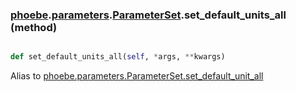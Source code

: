### [phoebe](phoebe.md).[parameters](phoebe.parameters.md).[ParameterSet](phoebe.parameters.ParameterSet.md).set_default_units_all (method)


```py

def set_default_units_all(self, *args, **kwargs)

```



Alias to [phoebe.parameters.ParameterSet.set_default_unit_all](phoebe.parameters.ParameterSet.set_default_unit_all.md)

